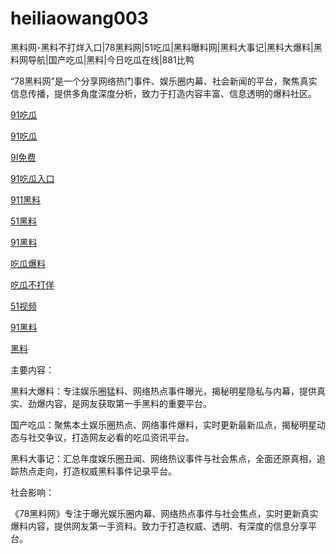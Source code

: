 # heiliaowang003
黑料网-黑料不打烊入口|78黑料网|51吃瓜|黑料曝料网|黑料大事记|黑料大爆料|黑料网导航|国产吃瓜|黑料|今日吃瓜在线|881比鸭

“78黑料网”是一个分享网络热门事件、娱乐圈内幕、社会新闻的平台，聚焦真实信息传播，提供多角度深度分析，致力于打造内容丰富、信息透明的爆料社区。

<a href="https://91chiguahei.pages.dev/">91吃瓜</a>

<a href="https://91chiguajin.pages.dev/">91吃瓜</a>

<a href="https://91chiguahei.pages.dev/">9I免费</a>

<a href="https://91chiguajin.pages.dev/">91吃瓜入口</a>

<a href="hhttps://heiliaohongling.pages.dev/">911黑料</a>

<a href="https://she15-1.pages.dev/">51黑料</a>

<a href="https://heiliaowang45.pages.dev/">91黑料</a>

<a href="https://she01-1.pages.dev/">吃瓜爆料</a>

<a href="https://li77.pages.dev/">吃瓜不打佯</a>

<a href="https://li001.pages.dev/">51视频</a>

<a href="https://li06-1.pages.dev/">91黑料</a>

<a href="https://ji99.pages.dev/">黑料</a>

主要内容：

黑料大爆料：专注娱乐圈猛料、网络热点事件曝光，揭秘明星隐私与内幕，提供真实、劲爆内容，是网友获取第一手黑料的重要平台。

国产吃瓜：聚焦本土娱乐圈热点、网络事件爆料，实时更新最新瓜点，揭秘明星动态与社交争议，打造网友必看的吃瓜资讯平台。

黑料大事记：汇总年度娱乐圈丑闻、网络热议事件与社会焦点，全面还原真相，追踪热点走向，打造权威黑料事件记录平台。

社会影响：

《78黑料网》专注于曝光娱乐圈内幕、网络热点事件与社会焦点，实时更新真实爆料内容，提供网友第一手资料。致力于打造权威、透明、有深度的信息分享平台。
